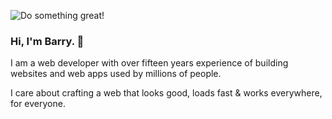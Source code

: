 ![Do something great!](https://p193.p3.n0.cdn.getcloudapp.com/items/WnuBBYNE/56c57dc8-f4ab-4347-b94d-d9830029b773.jpeg?source=viewer&v=6187d2c30153be9c1b2a781214f00aa7 "'Do Something Great' light banner")

### Hi, I'm Barry.  👋

I am a web developer with over fifteen years experience of building websites and web apps used by millions of people.

I care about crafting a web that looks good, loads fast & works everywhere, for everyone.

